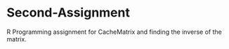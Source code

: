 # Second-Assignment
 R Programming assignment for CacheMatrix and finding the inverse of the matrix.
 
